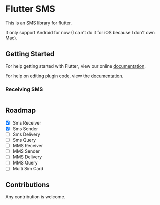 # Flutter SMS

This is an SMS library for flutter.

It only support Android for now (I can't do it for iOS because I don't own Mac).

## Getting Started

For help getting started with Flutter, view our online
[documentation](https://flutter.io/).

For help on editing plugin code, view the [documentation](https://flutter.io/platform-plugins/#edit-code).

### Receiving SMS

```dart

```

## Roadmap

- [x] Sms Receiver
- [x] Sms Sender
- [ ] Sms Delivery
- [ ] Sms Query
- [ ] MMS Receiver
- [ ] MMS Sender
- [ ] MMS Delivery
- [ ] MMS Query
- [ ] Multi Sim Card

## Contributions

Any contribution is welcome.